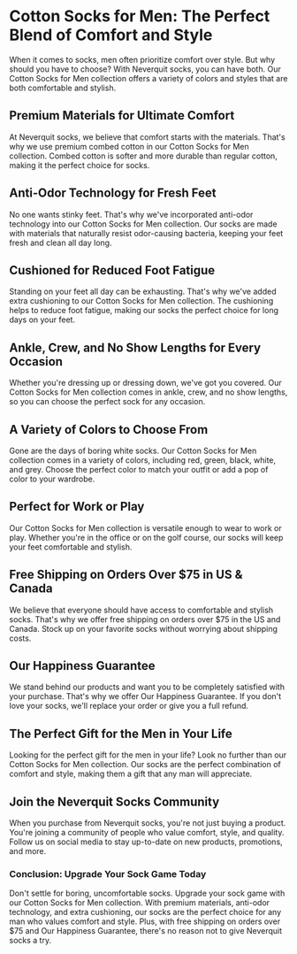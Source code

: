 # Cotton Socks for Men: The Perfect Blend of Comfort and Style

When it comes to socks, men often prioritize comfort over style. But why should you have to choose? With Neverquit socks, you can have both. Our Cotton Socks for Men collection offers a variety of colors and styles that are both comfortable and stylish.

## Premium Materials for Ultimate Comfort

At Neverquit socks, we believe that comfort starts with the materials. That's why we use premium combed cotton in our Cotton Socks for Men collection. Combed cotton is softer and more durable than regular cotton, making it the perfect choice for socks.

## Anti-Odor Technology for Fresh Feet

No one wants stinky feet. That's why we've incorporated anti-odor technology into our Cotton Socks for Men collection. Our socks are made with materials that naturally resist odor-causing bacteria, keeping your feet fresh and clean all day long.

## Cushioned for Reduced Foot Fatigue

Standing on your feet all day can be exhausting. That's why we've added extra cushioning to our Cotton Socks for Men collection. The cushioning helps to reduce foot fatigue, making our socks the perfect choice for long days on your feet.

## Ankle, Crew, and No Show Lengths for Every Occasion

Whether you're dressing up or dressing down, we've got you covered. Our Cotton Socks for Men collection comes in ankle, crew, and no show lengths, so you can choose the perfect sock for any occasion.

## A Variety of Colors to Choose From

Gone are the days of boring white socks. Our Cotton Socks for Men collection comes in a variety of colors, including red, green, black, white, and grey. Choose the perfect color to match your outfit or add a pop of color to your wardrobe.

## Perfect for Work or Play

Our Cotton Socks for Men collection is versatile enough to wear to work or play. Whether you're in the office or on the golf course, our socks will keep your feet comfortable and stylish.

## Free Shipping on Orders Over $75 in US & Canada

We believe that everyone should have access to comfortable and stylish socks. That's why we offer free shipping on orders over $75 in the US and Canada. Stock up on your favorite socks without worrying about shipping costs.

## Our Happiness Guarantee

We stand behind our products and want you to be completely satisfied with your purchase. That's why we offer Our Happiness Guarantee. If you don't love your socks, we'll replace your order or give you a full refund.

## The Perfect Gift for the Men in Your Life

Looking for the perfect gift for the men in your life? Look no further than our Cotton Socks for Men collection. Our socks are the perfect combination of comfort and style, making them a gift that any man will appreciate.

## Join the Neverquit Socks Community

When you purchase from Neverquit socks, you're not just buying a product. You're joining a community of people who value comfort, style, and quality. Follow us on social media to stay up-to-date on new products, promotions, and more.

### Conclusion: Upgrade Your Sock Game Today

Don't settle for boring, uncomfortable socks. Upgrade your sock game with our Cotton Socks for Men collection. With premium materials, anti-odor technology, and extra cushioning, our socks are the perfect choice for any man who values comfort and style. Plus, with free shipping on orders over $75 and Our Happiness Guarantee, there's no reason not to give Neverquit socks a try.